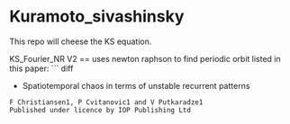 # Kuramoto_sivashinsky

This repo will cheese the KS equation.   
   
KS_Fourier_NR V2 == uses newton raphson to find periodic orbit listed in this paper: ``` diff
+ Spatiotemporal chaos in terms of unstable recurrent patterns
```
F Christiansen1, P Cvitanovic1 and V Putkaradze1
Published under licence by IOP Publishing Ltd
